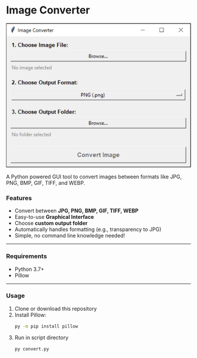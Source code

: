 # Image Converter

![GUI](/Image%20Converter/screenshots/screenshot.PNG)

A Python powered GUI tool to convert images between formats like JPG, PNG, BMP, GIF, TIFF, and WEBP.

### Features
- Convert between **JPG, PNG, BMP, GIF, TIFF, WEBP**
- Easy-to-use **Graphical Interface**
- Choose **custom output folder**
- Automatically handles formatting (e.g., transparency to JPG)
- Simple, no command line knowledge needed!

---

### Requirements

- Python 3.7+
- Pillow

---

### Usage

1. Clone or download this repository
2. Install Pillow:
   ```bash
   py -m pip install pillow
3. Run in script directory
   ```bash
   py convert.py

